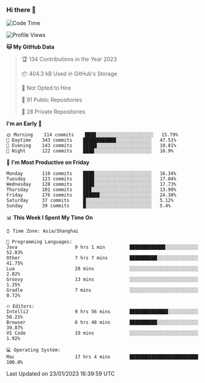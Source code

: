 ### Hi there 👋

<!--
**qbosen/qbosen** is a ✨ _special_ ✨ repository because its `README.md` (this file) appears on your GitHub profile.

Here are some ideas to get you started:

- 🔭 I’m currently working on ...
- 🌱 I’m currently learning ...
- 👯 I’m looking to collaborate on ...
- 🤔 I’m looking for help with ...
- 💬 Ask me about ...
- 📫 How to reach me: ...
- 😄 Pronouns: ...
- ⚡ Fun fact: ...
-->

<!--START_SECTION:waka-->
![Code Time](http://img.shields.io/badge/Code%20Time-1%2C146%20hrs%205%20mins-blue)

![Profile Views](http://img.shields.io/badge/Profile%20Views-0-blue)

**🐱 My GitHub Data** 

> 🏆 134 Contributions in the Year 2023
 > 
> 📦 404.3 kB Used in GitHub's Storage 
 > 
> 🚫 Not Opted to Hire
 > 
> 📜 91 Public Repositories 
 > 
> 🔑 28 Private Repositories  
 > 
**I'm an Early 🐤** 

```text
🌞 Morning    114 commits    ████░░░░░░░░░░░░░░░░░░░░░   15.79% 
🌆 Daytime    343 commits    ████████████░░░░░░░░░░░░░   47.51% 
🌃 Evening    143 commits    █████░░░░░░░░░░░░░░░░░░░░   19.81% 
🌙 Night      122 commits    ████░░░░░░░░░░░░░░░░░░░░░   16.9%

```
📅 **I'm Most Productive on Friday** 

```text
Monday       118 commits    ████░░░░░░░░░░░░░░░░░░░░░   16.34% 
Tuesday      123 commits    ████░░░░░░░░░░░░░░░░░░░░░   17.04% 
Wednesday    128 commits    ████░░░░░░░░░░░░░░░░░░░░░   17.73% 
Thursday     101 commits    ███░░░░░░░░░░░░░░░░░░░░░░   13.99% 
Friday       176 commits    ██████░░░░░░░░░░░░░░░░░░░   24.38% 
Saturday     37 commits     █░░░░░░░░░░░░░░░░░░░░░░░░   5.12% 
Sunday       39 commits     █░░░░░░░░░░░░░░░░░░░░░░░░   5.4%

```


📊 **This Week I Spent My Time On** 

```text
⌚︎ Time Zone: Asia/Shanghai

💬 Programming Languages: 
Java                     9 hrs 1 min         █████████████░░░░░░░░░░░░   52.83% 
Other                    7 hrs 7 mins        ██████████░░░░░░░░░░░░░░░   41.75% 
Lua                      28 mins             ░░░░░░░░░░░░░░░░░░░░░░░░░   2.82% 
Groovy                   13 mins             ░░░░░░░░░░░░░░░░░░░░░░░░░   1.35% 
Gradle                   7 mins              ░░░░░░░░░░░░░░░░░░░░░░░░░   0.72%

🔥 Editors: 
IntelliJ                 9 hrs 56 mins       ██████████████░░░░░░░░░░░   58.21% 
Browser                  6 hrs 48 mins       ██████████░░░░░░░░░░░░░░░   39.87% 
VS Code                  19 mins             ░░░░░░░░░░░░░░░░░░░░░░░░░   1.92%

💻 Operating System: 
Mac                      17 hrs 4 mins       █████████████████████████   100.0%

```


 Last Updated on 23/01/2023 16:39:59 UTC
<!--END_SECTION:waka-->
